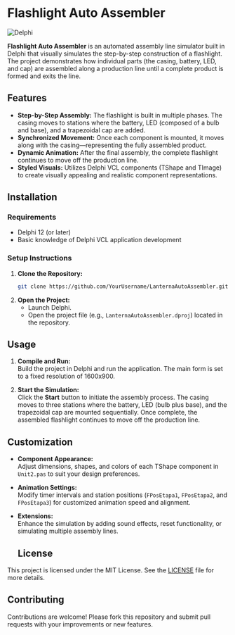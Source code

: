 
# Flashlight Auto Assembler
![Delphi](https://img.shields.io/badge/Delphi-Embarcadero-red?style=flat-square)

**Flashlight Auto Assembler** is an automated assembly line simulator built in Delphi that visually simulates the step-by-step construction of a flashlight. The project demonstrates how individual parts (the casing, battery, LED, and cap) are assembled along a production line until a complete product is formed and exits the line.

## Features

- **Step-by-Step Assembly:** The flashlight is built in multiple phases. The casing moves to stations where the battery, LED (composed of a bulb and base), and a trapezoidal cap are added.
- **Synchronized Movement:** Once each component is mounted, it moves along with the casing—representing the fully assembled product.
- **Dynamic Animation:** After the final assembly, the complete flashlight continues to move off the production line.
- **Styled Visuals:** Utilizes Delphi VCL components (TShape and TImage) to create visually appealing and realistic component representations.

## Installation

### Requirements

- Delphi 12 (or later)
- Basic knowledge of Delphi VCL application development

### Setup Instructions

1. **Clone the Repository:**
   ```bash
   git clone https://github.com/YourUsername/LanternaAutoAssembler.git
   ```
2. **Open the Project:**
   - Launch Delphi.
   - Open the project file (e.g., `LanternaAutoAssembler.dproj`) located in the repository.

## Usage

1. **Compile and Run:**  
   Build the project in Delphi and run the application. The main form is set to a fixed resolution of 1600x900.

2. **Start the Simulation:**  
   Click the **Start** button to initiate the assembly process. The casing moves to three stations where the battery, LED (bulb plus base), and the trapezoidal cap are mounted sequentially. Once complete, the assembled flashlight continues to move off the production line.

## Customization

- **Component Appearance:**  
  Adjust dimensions, shapes, and colors of each TShape component in `Unit2.pas` to suit your design preferences.

- **Animation Settings:**  
  Modify timer intervals and station positions (`FPosEtapa1`, `FPosEtapa2`, and `FPosEtapa3`) for customized animation speed and alignment.

- **Extensions:**  
  Enhance the simulation by adding sound effects, reset functionality, or simulating multiple assembly lines.


  ## License

This project is licensed under the MIT License. See the [LICENSE](LICENSE) file for more details.

## Contributing

Contributions are welcome! Please fork this repository and submit pull requests with your improvements or new features.
